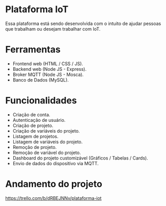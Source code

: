 # Plataforma IoT

Essa plataforma está sendo desenvolvida com o intuito de ajudar pessoas que trabalham ou desejam trabalhar com IoT.

# Ferramentas
- Frontend web (HTML / CSS / JS).
- Backend web (Node JS - Express).
- Broker MQTT (Node JS - Mosca).
- Banco de Dados (MySQL).

# Funcionalidades
- Criação de conta.
- Autenticação de usuário.
- Criação de projeto.
- Criação de variáveis do projeto.
- Listagem de projetos.
- Listagem de variáveis do projeto.
- Remoção de projeto.
- Remoção de variável do projeto.
- Dashboard do projeto customizável (Gráficos / Tabelas / Cards).
- Envio de dados do dispositivo via MQTT.

# Andamento do projeto
https://trello.com/b/dRBEJNNv/plataforma-iot
